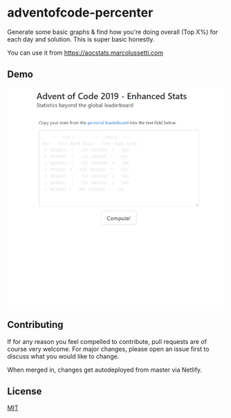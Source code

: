 # adventofcode-percenter

Generate some basic graphs & find how you're doing overall (Top X%) for each day and solution. This is super basic honestly.

You can use it from https://aocstats.marcolussetti.com

## Demo

![](demo.gif)

## Contributing
If for any reason you feel compelled to contribute, pull requests are of course very welcome. For major changes, please open an issue first to discuss what you would like to change.

When merged in, changes get autodeployed from master via Netlify.

## License
[MIT](https://choosealicense.com/licenses/mit/)
